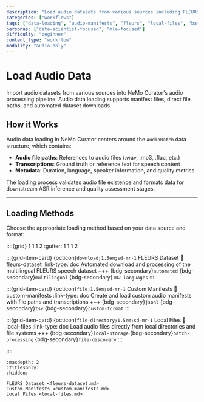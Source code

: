 ```yaml
---
description: "Load audio datasets from various sources including FLEURS, custom manifests, and local files"
categories: ["workflows"]
tags: ["data-loading", "audio-manifests", "fleurs", "local-files", "batch-processing"]
personas: ["data-scientist-focused", "mle-focused"]
difficulty: "beginner"
content_type: "workflow"
modality: "audio-only"
---
```


# Load Audio Data

Import audio datasets from various sources into NeMo Curator's audio processing pipeline. Audio data loading supports manifest files, direct file paths, and automated dataset downloads.

## How it Works

Audio data loading in NeMo Curator centers around the `AudioBatch` data structure, which contains:

- **Audio file paths**: References to audio files (.wav, .mp3, .flac, etc.)
- **Transcriptions**: Ground truth or reference text for speech content
- **Metadata**: Duration, language, speaker information, and quality metrics

The loading process validates audio file existence and formats data for downstream ASR inference and quality assessment stages.

---

## Loading Methods

Choose the appropriate loading method based on your data source and format:

::::{grid} 1 1 1 2
:gutter: 1 1 1 2

:::{grid-item-card} {octicon}`download;1.5em;sd-mr-1` FLEURS Dataset
:link: fleurs-dataset
:link-type: doc
Automated download and processing of the multilingual FLEURS speech dataset
+++
{bdg-secondary}`automated`
{bdg-secondary}`multilingual`
{bdg-secondary}`102-languages`
:::

:::{grid-item-card} {octicon}`file;1.5em;sd-mr-1` Custom Manifests
:link: custom-manifests
:link-type: doc
Create and load custom audio manifests with file paths and transcriptions
+++
{bdg-secondary}`jsonl`
{bdg-secondary}`tsv`
{bdg-secondary}`custom-format`
:::

:::{grid-item-card} {octicon}`file-directory;1.5em;sd-mr-1` Local Files
:link: local-files
:link-type: doc
Load audio files directly from local directories and file systems
+++
{bdg-secondary}`local-storage`
{bdg-secondary}`batch-processing`
{bdg-secondary}`file-discovery`
:::

::::

```{toctree}
:maxdepth: 2
:titlesonly:
:hidden:

FLEURS Dataset <fleurs-dataset.md>
Custom Manifests <custom-manifests.md>
Local Files <local-files.md>
```

